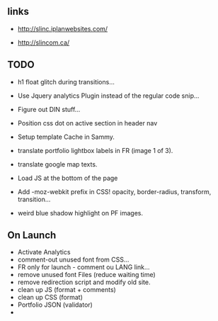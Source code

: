 links
-----

- http://slinc.iplanwebsites.com/

- http://slincom.ca/


TODO
------

- h1 float glitch during transitions...

- Use Jquery analytics Plugin instead of the regular code snip...

- Figure out DIN stuff...

- Position css dot on active section in header nav

- Setup template Cache in Sammy.

- translate portfolio lightbox labels in FR (image 1 of 3).

- translate google map texts.

- Load JS at the bottom of the page

- Add -moz-webkit prefix in CSS! opacity, border-radius, transform, transition...

- weird blue shadow highlight on PF images.



On Launch
------

- Activate Analytics
- comment-out unused font from CSS...
- FR only for launch - comment ou LANG link...
- remove unused font Files (reduce waiting time)
- remove redirection script and modify old site.
- clean up JS (format + comments)
- clean up CSS (format)
- Portfolio JSON (validator)
- 




